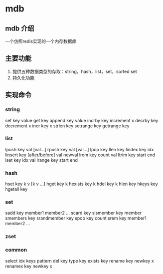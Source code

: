 # mdb
## mdb 介绍
一个仿照redis实现的一个内存数据库
## 主要功能
1.  提供五种数据类型的存取：string，hash，list，set，sorted set
2.	持久化功能

## 实现命令
### string
set key value
get key
append key value
incrby key increment            x
decrby key decrement            x
incr key                        x
strlen key
setrange key
getrange key
### list
lpush key val [val...]
rpush key val [val...]
lpop key
llen key
lindex key idx
linsert key [after/before] val newval
lrem key count val
ltrim key start end
lset key idx val
lrange key start end
### hash
hset key k v [k v ...]
hget key k
hexists key k
hdel key k
hlen key
hkeys key
hgetall key
### set
sadd key member1 member2 ...
scard key
sismember key member
smembers key
srandmember key
spop key count
srem key member1 member2 ...
### zset


### common
select idx
keys pattern
del key
type key
exists key
rename key newkey      x
renamex key newkey     x







